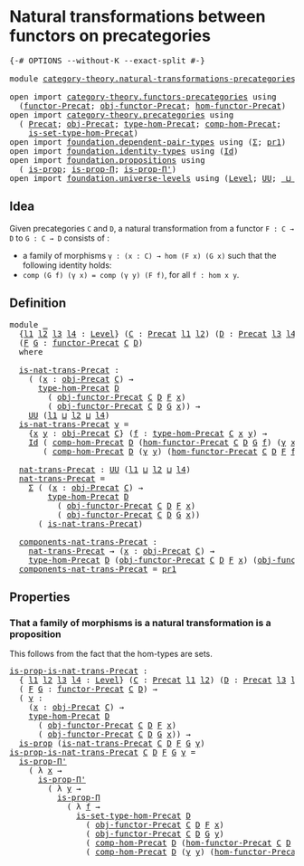 # Natural transformations between functors on precategories

<pre class="Agda"><a id="70" class="Symbol">{-#</a> <a id="74" class="Keyword">OPTIONS</a> <a id="82" class="Pragma">--without-K</a> <a id="94" class="Pragma">--exact-split</a> <a id="108" class="Symbol">#-}</a>

<a id="113" class="Keyword">module</a> <a id="120" href="category-theory.natural-transformations-precategories.html" class="Module">category-theory.natural-transformations-precategories</a> <a id="174" class="Keyword">where</a>

<a id="181" class="Keyword">open</a> <a id="186" class="Keyword">import</a> <a id="193" href="category-theory.functors-precategories.html" class="Module">category-theory.functors-precategories</a> <a id="232" class="Keyword">using</a>
  <a id="240" class="Symbol">(</a><a id="241" href="category-theory.functors-precategories.html#1046" class="Function">functor-Precat</a><a id="255" class="Symbol">;</a> <a id="257" href="category-theory.functors-precategories.html#1611" class="Function">obj-functor-Precat</a><a id="275" class="Symbol">;</a> <a id="277" href="category-theory.functors-precategories.html#1707" class="Function">hom-functor-Precat</a><a id="295" class="Symbol">)</a>
<a id="297" class="Keyword">open</a> <a id="302" class="Keyword">import</a> <a id="309" href="category-theory.precategories.html" class="Module">category-theory.precategories</a> <a id="339" class="Keyword">using</a>
  <a id="347" class="Symbol">(</a> <a id="349" href="category-theory.precategories.html#2242" class="Function">Precat</a><a id="355" class="Symbol">;</a> <a id="357" href="category-theory.precategories.html#2555" class="Function">obj-Precat</a><a id="367" class="Symbol">;</a> <a id="369" href="category-theory.precategories.html#2674" class="Function">type-hom-Precat</a><a id="384" class="Symbol">;</a> <a id="386" href="category-theory.precategories.html#3056" class="Function">comp-hom-Precat</a><a id="401" class="Symbol">;</a>
    <a id="407" href="category-theory.precategories.html#2772" class="Function">is-set-type-hom-Precat</a><a id="429" class="Symbol">)</a>
<a id="431" class="Keyword">open</a> <a id="436" class="Keyword">import</a> <a id="443" href="foundation.dependent-pair-types.html" class="Module">foundation.dependent-pair-types</a> <a id="475" class="Keyword">using</a> <a id="481" class="Symbol">(</a><a id="482" href="foundation-core.dependent-pair-types.html#502" class="Record">Σ</a><a id="483" class="Symbol">;</a> <a id="485" href="foundation-core.dependent-pair-types.html#592" class="Field">pr1</a><a id="488" class="Symbol">)</a>
<a id="490" class="Keyword">open</a> <a id="495" class="Keyword">import</a> <a id="502" href="foundation.identity-types.html" class="Module">foundation.identity-types</a> <a id="528" class="Keyword">using</a> <a id="534" class="Symbol">(</a><a id="535" href="foundation-core.identity-types.html#1754" class="Datatype">Id</a><a id="537" class="Symbol">)</a>
<a id="539" class="Keyword">open</a> <a id="544" class="Keyword">import</a> <a id="551" href="foundation.propositions.html" class="Module">foundation.propositions</a> <a id="575" class="Keyword">using</a>
  <a id="583" class="Symbol">(</a> <a id="585" href="foundation-core.propositions.html#1296" class="Function">is-prop</a><a id="592" class="Symbol">;</a> <a id="594" href="foundation-core.propositions.html#6145" class="Function">is-prop-Π</a><a id="603" class="Symbol">;</a> <a id="605" href="foundation-core.propositions.html#6906" class="Function">is-prop-Π&#39;</a><a id="615" class="Symbol">)</a>
<a id="617" class="Keyword">open</a> <a id="622" class="Keyword">import</a> <a id="629" href="foundation.universe-levels.html" class="Module">foundation.universe-levels</a> <a id="656" class="Keyword">using</a> <a id="662" class="Symbol">(</a><a id="663" href="Agda.Primitive.html#597" class="Postulate">Level</a><a id="668" class="Symbol">;</a> <a id="670" href="foundation-core.universe-levels.html#222" class="Primitive">UU</a><a id="672" class="Symbol">;</a> <a id="674" href="Agda.Primitive.html#810" class="Primitive Operator">_⊔_</a><a id="677" class="Symbol">)</a>
</pre>
## Idea

Given precategories `C` and `D`, a natural transformation from a functor `F : C → D` to `G : C → D` consists of :
- a family of morphisms `γ : (x : C) → hom (F x) (G x)`
such that the following identity holds:
- `comp (G f) (γ x) = comp (γ y) (F f)`, for all `f : hom x y`.

## Definition

<pre class="Agda"><a id="991" class="Keyword">module</a> <a id="998" href="category-theory.natural-transformations-precategories.html#998" class="Module">_</a>
  <a id="1002" class="Symbol">{</a><a id="1003" href="category-theory.natural-transformations-precategories.html#1003" class="Bound">l1</a> <a id="1006" href="category-theory.natural-transformations-precategories.html#1006" class="Bound">l2</a> <a id="1009" href="category-theory.natural-transformations-precategories.html#1009" class="Bound">l3</a> <a id="1012" href="category-theory.natural-transformations-precategories.html#1012" class="Bound">l4</a> <a id="1015" class="Symbol">:</a> <a id="1017" href="Agda.Primitive.html#597" class="Postulate">Level</a><a id="1022" class="Symbol">}</a> <a id="1024" class="Symbol">(</a><a id="1025" href="category-theory.natural-transformations-precategories.html#1025" class="Bound">C</a> <a id="1027" class="Symbol">:</a> <a id="1029" href="category-theory.precategories.html#2242" class="Function">Precat</a> <a id="1036" href="category-theory.natural-transformations-precategories.html#1003" class="Bound">l1</a> <a id="1039" href="category-theory.natural-transformations-precategories.html#1006" class="Bound">l2</a><a id="1041" class="Symbol">)</a> <a id="1043" class="Symbol">(</a><a id="1044" href="category-theory.natural-transformations-precategories.html#1044" class="Bound">D</a> <a id="1046" class="Symbol">:</a> <a id="1048" href="category-theory.precategories.html#2242" class="Function">Precat</a> <a id="1055" href="category-theory.natural-transformations-precategories.html#1009" class="Bound">l3</a> <a id="1058" href="category-theory.natural-transformations-precategories.html#1012" class="Bound">l4</a><a id="1060" class="Symbol">)</a>
  <a id="1064" class="Symbol">(</a><a id="1065" href="category-theory.natural-transformations-precategories.html#1065" class="Bound">F</a> <a id="1067" href="category-theory.natural-transformations-precategories.html#1067" class="Bound">G</a> <a id="1069" class="Symbol">:</a> <a id="1071" href="category-theory.functors-precategories.html#1046" class="Function">functor-Precat</a> <a id="1086" href="category-theory.natural-transformations-precategories.html#1025" class="Bound">C</a> <a id="1088" href="category-theory.natural-transformations-precategories.html#1044" class="Bound">D</a><a id="1089" class="Symbol">)</a>
  <a id="1093" class="Keyword">where</a>

  <a id="1102" href="category-theory.natural-transformations-precategories.html#1102" class="Function">is-nat-trans-Precat</a> <a id="1122" class="Symbol">:</a>
    <a id="1128" class="Symbol">(</a> <a id="1130" class="Symbol">(</a><a id="1131" href="category-theory.natural-transformations-precategories.html#1131" class="Bound">x</a> <a id="1133" class="Symbol">:</a> <a id="1135" href="category-theory.precategories.html#2555" class="Function">obj-Precat</a> <a id="1146" href="category-theory.natural-transformations-precategories.html#1025" class="Bound">C</a><a id="1147" class="Symbol">)</a> <a id="1149" class="Symbol">→</a>
      <a id="1157" href="category-theory.precategories.html#2674" class="Function">type-hom-Precat</a> <a id="1173" href="category-theory.natural-transformations-precategories.html#1044" class="Bound">D</a>
        <a id="1183" class="Symbol">(</a> <a id="1185" href="category-theory.functors-precategories.html#1611" class="Function">obj-functor-Precat</a> <a id="1204" href="category-theory.natural-transformations-precategories.html#1025" class="Bound">C</a> <a id="1206" href="category-theory.natural-transformations-precategories.html#1044" class="Bound">D</a> <a id="1208" href="category-theory.natural-transformations-precategories.html#1065" class="Bound">F</a> <a id="1210" href="category-theory.natural-transformations-precategories.html#1131" class="Bound">x</a><a id="1211" class="Symbol">)</a>
        <a id="1221" class="Symbol">(</a> <a id="1223" href="category-theory.functors-precategories.html#1611" class="Function">obj-functor-Precat</a> <a id="1242" href="category-theory.natural-transformations-precategories.html#1025" class="Bound">C</a> <a id="1244" href="category-theory.natural-transformations-precategories.html#1044" class="Bound">D</a> <a id="1246" href="category-theory.natural-transformations-precategories.html#1067" class="Bound">G</a> <a id="1248" href="category-theory.natural-transformations-precategories.html#1131" class="Bound">x</a><a id="1249" class="Symbol">))</a> <a id="1252" class="Symbol">→</a>
    <a id="1258" href="foundation-core.universe-levels.html#222" class="Primitive">UU</a> <a id="1261" class="Symbol">(</a><a id="1262" href="category-theory.natural-transformations-precategories.html#1003" class="Bound">l1</a> <a id="1265" href="Agda.Primitive.html#810" class="Primitive Operator">⊔</a> <a id="1267" href="category-theory.natural-transformations-precategories.html#1006" class="Bound">l2</a> <a id="1270" href="Agda.Primitive.html#810" class="Primitive Operator">⊔</a> <a id="1272" href="category-theory.natural-transformations-precategories.html#1012" class="Bound">l4</a><a id="1274" class="Symbol">)</a>
  <a id="1278" href="category-theory.natural-transformations-precategories.html#1102" class="Function">is-nat-trans-Precat</a> <a id="1298" href="category-theory.natural-transformations-precategories.html#1298" class="Bound">γ</a> <a id="1300" class="Symbol">=</a>
    <a id="1306" class="Symbol">{</a><a id="1307" href="category-theory.natural-transformations-precategories.html#1307" class="Bound">x</a> <a id="1309" href="category-theory.natural-transformations-precategories.html#1309" class="Bound">y</a> <a id="1311" class="Symbol">:</a> <a id="1313" href="category-theory.precategories.html#2555" class="Function">obj-Precat</a> <a id="1324" href="category-theory.natural-transformations-precategories.html#1025" class="Bound">C</a><a id="1325" class="Symbol">}</a> <a id="1327" class="Symbol">(</a><a id="1328" href="category-theory.natural-transformations-precategories.html#1328" class="Bound">f</a> <a id="1330" class="Symbol">:</a> <a id="1332" href="category-theory.precategories.html#2674" class="Function">type-hom-Precat</a> <a id="1348" href="category-theory.natural-transformations-precategories.html#1025" class="Bound">C</a> <a id="1350" href="category-theory.natural-transformations-precategories.html#1307" class="Bound">x</a> <a id="1352" href="category-theory.natural-transformations-precategories.html#1309" class="Bound">y</a><a id="1353" class="Symbol">)</a> <a id="1355" class="Symbol">→</a>
    <a id="1361" href="foundation-core.identity-types.html#1754" class="Datatype">Id</a> <a id="1364" class="Symbol">(</a> <a id="1366" href="category-theory.precategories.html#3056" class="Function">comp-hom-Precat</a> <a id="1382" href="category-theory.natural-transformations-precategories.html#1044" class="Bound">D</a> <a id="1384" class="Symbol">(</a><a id="1385" href="category-theory.functors-precategories.html#1707" class="Function">hom-functor-Precat</a> <a id="1404" href="category-theory.natural-transformations-precategories.html#1025" class="Bound">C</a> <a id="1406" href="category-theory.natural-transformations-precategories.html#1044" class="Bound">D</a> <a id="1408" href="category-theory.natural-transformations-precategories.html#1067" class="Bound">G</a> <a id="1410" href="category-theory.natural-transformations-precategories.html#1328" class="Bound">f</a><a id="1411" class="Symbol">)</a> <a id="1413" class="Symbol">(</a><a id="1414" href="category-theory.natural-transformations-precategories.html#1298" class="Bound">γ</a> <a id="1416" href="category-theory.natural-transformations-precategories.html#1307" class="Bound">x</a><a id="1417" class="Symbol">))</a>
       <a id="1427" class="Symbol">(</a> <a id="1429" href="category-theory.precategories.html#3056" class="Function">comp-hom-Precat</a> <a id="1445" href="category-theory.natural-transformations-precategories.html#1044" class="Bound">D</a> <a id="1447" class="Symbol">(</a><a id="1448" href="category-theory.natural-transformations-precategories.html#1298" class="Bound">γ</a> <a id="1450" href="category-theory.natural-transformations-precategories.html#1309" class="Bound">y</a><a id="1451" class="Symbol">)</a> <a id="1453" class="Symbol">(</a><a id="1454" href="category-theory.functors-precategories.html#1707" class="Function">hom-functor-Precat</a> <a id="1473" href="category-theory.natural-transformations-precategories.html#1025" class="Bound">C</a> <a id="1475" href="category-theory.natural-transformations-precategories.html#1044" class="Bound">D</a> <a id="1477" href="category-theory.natural-transformations-precategories.html#1065" class="Bound">F</a> <a id="1479" href="category-theory.natural-transformations-precategories.html#1328" class="Bound">f</a><a id="1480" class="Symbol">))</a>

  <a id="1486" href="category-theory.natural-transformations-precategories.html#1486" class="Function">nat-trans-Precat</a> <a id="1503" class="Symbol">:</a> <a id="1505" href="foundation-core.universe-levels.html#222" class="Primitive">UU</a> <a id="1508" class="Symbol">(</a><a id="1509" href="category-theory.natural-transformations-precategories.html#1003" class="Bound">l1</a> <a id="1512" href="Agda.Primitive.html#810" class="Primitive Operator">⊔</a> <a id="1514" href="category-theory.natural-transformations-precategories.html#1006" class="Bound">l2</a> <a id="1517" href="Agda.Primitive.html#810" class="Primitive Operator">⊔</a> <a id="1519" href="category-theory.natural-transformations-precategories.html#1012" class="Bound">l4</a><a id="1521" class="Symbol">)</a>
  <a id="1525" href="category-theory.natural-transformations-precategories.html#1486" class="Function">nat-trans-Precat</a> <a id="1542" class="Symbol">=</a>
    <a id="1548" href="foundation-core.dependent-pair-types.html#502" class="Record">Σ</a> <a id="1550" class="Symbol">(</a> <a id="1552" class="Symbol">(</a><a id="1553" href="category-theory.natural-transformations-precategories.html#1553" class="Bound">x</a> <a id="1555" class="Symbol">:</a> <a id="1557" href="category-theory.precategories.html#2555" class="Function">obj-Precat</a> <a id="1568" href="category-theory.natural-transformations-precategories.html#1025" class="Bound">C</a><a id="1569" class="Symbol">)</a> <a id="1571" class="Symbol">→</a>
        <a id="1581" href="category-theory.precategories.html#2674" class="Function">type-hom-Precat</a> <a id="1597" href="category-theory.natural-transformations-precategories.html#1044" class="Bound">D</a>
          <a id="1609" class="Symbol">(</a> <a id="1611" href="category-theory.functors-precategories.html#1611" class="Function">obj-functor-Precat</a> <a id="1630" href="category-theory.natural-transformations-precategories.html#1025" class="Bound">C</a> <a id="1632" href="category-theory.natural-transformations-precategories.html#1044" class="Bound">D</a> <a id="1634" href="category-theory.natural-transformations-precategories.html#1065" class="Bound">F</a> <a id="1636" href="category-theory.natural-transformations-precategories.html#1553" class="Bound">x</a><a id="1637" class="Symbol">)</a>
          <a id="1649" class="Symbol">(</a> <a id="1651" href="category-theory.functors-precategories.html#1611" class="Function">obj-functor-Precat</a> <a id="1670" href="category-theory.natural-transformations-precategories.html#1025" class="Bound">C</a> <a id="1672" href="category-theory.natural-transformations-precategories.html#1044" class="Bound">D</a> <a id="1674" href="category-theory.natural-transformations-precategories.html#1067" class="Bound">G</a> <a id="1676" href="category-theory.natural-transformations-precategories.html#1553" class="Bound">x</a><a id="1677" class="Symbol">))</a>
      <a id="1686" class="Symbol">(</a> <a id="1688" href="category-theory.natural-transformations-precategories.html#1102" class="Function">is-nat-trans-Precat</a><a id="1707" class="Symbol">)</a>

  <a id="1712" href="category-theory.natural-transformations-precategories.html#1712" class="Function">components-nat-trans-Precat</a> <a id="1740" class="Symbol">:</a>
    <a id="1746" href="category-theory.natural-transformations-precategories.html#1486" class="Function">nat-trans-Precat</a> <a id="1763" class="Symbol">→</a> <a id="1765" class="Symbol">(</a><a id="1766" href="category-theory.natural-transformations-precategories.html#1766" class="Bound">x</a> <a id="1768" class="Symbol">:</a> <a id="1770" href="category-theory.precategories.html#2555" class="Function">obj-Precat</a> <a id="1781" href="category-theory.natural-transformations-precategories.html#1025" class="Bound">C</a><a id="1782" class="Symbol">)</a> <a id="1784" class="Symbol">→</a>
    <a id="1790" href="category-theory.precategories.html#2674" class="Function">type-hom-Precat</a> <a id="1806" href="category-theory.natural-transformations-precategories.html#1044" class="Bound">D</a> <a id="1808" class="Symbol">(</a><a id="1809" href="category-theory.functors-precategories.html#1611" class="Function">obj-functor-Precat</a> <a id="1828" href="category-theory.natural-transformations-precategories.html#1025" class="Bound">C</a> <a id="1830" href="category-theory.natural-transformations-precategories.html#1044" class="Bound">D</a> <a id="1832" href="category-theory.natural-transformations-precategories.html#1065" class="Bound">F</a> <a id="1834" href="category-theory.natural-transformations-precategories.html#1766" class="Bound">x</a><a id="1835" class="Symbol">)</a> <a id="1837" class="Symbol">(</a><a id="1838" href="category-theory.functors-precategories.html#1611" class="Function">obj-functor-Precat</a> <a id="1857" href="category-theory.natural-transformations-precategories.html#1025" class="Bound">C</a> <a id="1859" href="category-theory.natural-transformations-precategories.html#1044" class="Bound">D</a> <a id="1861" href="category-theory.natural-transformations-precategories.html#1067" class="Bound">G</a> <a id="1863" href="category-theory.natural-transformations-precategories.html#1766" class="Bound">x</a><a id="1864" class="Symbol">)</a>
  <a id="1868" href="category-theory.natural-transformations-precategories.html#1712" class="Function">components-nat-trans-Precat</a> <a id="1896" class="Symbol">=</a> <a id="1898" href="foundation-core.dependent-pair-types.html#592" class="Field">pr1</a>
</pre>
## Properties

### That a family of morphisms is a natural transformation is a proposition

This follows from the fact that the hom-types are sets.

<pre class="Agda"><a id="is-prop-is-nat-trans-Precat"></a><a id="2064" href="category-theory.natural-transformations-precategories.html#2064" class="Function">is-prop-is-nat-trans-Precat</a> <a id="2092" class="Symbol">:</a>
  <a id="2096" class="Symbol">{</a> <a id="2098" href="category-theory.natural-transformations-precategories.html#2098" class="Bound">l1</a> <a id="2101" href="category-theory.natural-transformations-precategories.html#2101" class="Bound">l2</a> <a id="2104" href="category-theory.natural-transformations-precategories.html#2104" class="Bound">l3</a> <a id="2107" href="category-theory.natural-transformations-precategories.html#2107" class="Bound">l4</a> <a id="2110" class="Symbol">:</a> <a id="2112" href="Agda.Primitive.html#597" class="Postulate">Level</a><a id="2117" class="Symbol">}</a> <a id="2119" class="Symbol">(</a><a id="2120" href="category-theory.natural-transformations-precategories.html#2120" class="Bound">C</a> <a id="2122" class="Symbol">:</a> <a id="2124" href="category-theory.precategories.html#2242" class="Function">Precat</a> <a id="2131" href="category-theory.natural-transformations-precategories.html#2098" class="Bound">l1</a> <a id="2134" href="category-theory.natural-transformations-precategories.html#2101" class="Bound">l2</a><a id="2136" class="Symbol">)</a> <a id="2138" class="Symbol">(</a><a id="2139" href="category-theory.natural-transformations-precategories.html#2139" class="Bound">D</a> <a id="2141" class="Symbol">:</a> <a id="2143" href="category-theory.precategories.html#2242" class="Function">Precat</a> <a id="2150" href="category-theory.natural-transformations-precategories.html#2104" class="Bound">l3</a> <a id="2153" href="category-theory.natural-transformations-precategories.html#2107" class="Bound">l4</a><a id="2155" class="Symbol">)</a>
  <a id="2159" class="Symbol">(</a> <a id="2161" href="category-theory.natural-transformations-precategories.html#2161" class="Bound">F</a> <a id="2163" href="category-theory.natural-transformations-precategories.html#2163" class="Bound">G</a> <a id="2165" class="Symbol">:</a> <a id="2167" href="category-theory.functors-precategories.html#1046" class="Function">functor-Precat</a> <a id="2182" href="category-theory.natural-transformations-precategories.html#2120" class="Bound">C</a> <a id="2184" href="category-theory.natural-transformations-precategories.html#2139" class="Bound">D</a><a id="2185" class="Symbol">)</a> <a id="2187" class="Symbol">→</a>
  <a id="2191" class="Symbol">(</a> <a id="2193" href="category-theory.natural-transformations-precategories.html#2193" class="Bound">γ</a> <a id="2195" class="Symbol">:</a>
    <a id="2201" class="Symbol">(</a><a id="2202" href="category-theory.natural-transformations-precategories.html#2202" class="Bound">x</a> <a id="2204" class="Symbol">:</a> <a id="2206" href="category-theory.precategories.html#2555" class="Function">obj-Precat</a> <a id="2217" href="category-theory.natural-transformations-precategories.html#2120" class="Bound">C</a><a id="2218" class="Symbol">)</a> <a id="2220" class="Symbol">→</a>
    <a id="2226" href="category-theory.precategories.html#2674" class="Function">type-hom-Precat</a> <a id="2242" href="category-theory.natural-transformations-precategories.html#2139" class="Bound">D</a>
      <a id="2250" class="Symbol">(</a> <a id="2252" href="category-theory.functors-precategories.html#1611" class="Function">obj-functor-Precat</a> <a id="2271" href="category-theory.natural-transformations-precategories.html#2120" class="Bound">C</a> <a id="2273" href="category-theory.natural-transformations-precategories.html#2139" class="Bound">D</a> <a id="2275" href="category-theory.natural-transformations-precategories.html#2161" class="Bound">F</a> <a id="2277" href="category-theory.natural-transformations-precategories.html#2202" class="Bound">x</a><a id="2278" class="Symbol">)</a>
      <a id="2286" class="Symbol">(</a> <a id="2288" href="category-theory.functors-precategories.html#1611" class="Function">obj-functor-Precat</a> <a id="2307" href="category-theory.natural-transformations-precategories.html#2120" class="Bound">C</a> <a id="2309" href="category-theory.natural-transformations-precategories.html#2139" class="Bound">D</a> <a id="2311" href="category-theory.natural-transformations-precategories.html#2163" class="Bound">G</a> <a id="2313" href="category-theory.natural-transformations-precategories.html#2202" class="Bound">x</a><a id="2314" class="Symbol">))</a> <a id="2317" class="Symbol">→</a>
  <a id="2321" href="foundation-core.propositions.html#1296" class="Function">is-prop</a> <a id="2329" class="Symbol">(</a><a id="2330" href="category-theory.natural-transformations-precategories.html#1102" class="Function">is-nat-trans-Precat</a> <a id="2350" href="category-theory.natural-transformations-precategories.html#2120" class="Bound">C</a> <a id="2352" href="category-theory.natural-transformations-precategories.html#2139" class="Bound">D</a> <a id="2354" href="category-theory.natural-transformations-precategories.html#2161" class="Bound">F</a> <a id="2356" href="category-theory.natural-transformations-precategories.html#2163" class="Bound">G</a> <a id="2358" href="category-theory.natural-transformations-precategories.html#2193" class="Bound">γ</a><a id="2359" class="Symbol">)</a>
<a id="2361" href="category-theory.natural-transformations-precategories.html#2064" class="Function">is-prop-is-nat-trans-Precat</a> <a id="2389" href="category-theory.natural-transformations-precategories.html#2389" class="Bound">C</a> <a id="2391" href="category-theory.natural-transformations-precategories.html#2391" class="Bound">D</a> <a id="2393" href="category-theory.natural-transformations-precategories.html#2393" class="Bound">F</a> <a id="2395" href="category-theory.natural-transformations-precategories.html#2395" class="Bound">G</a> <a id="2397" href="category-theory.natural-transformations-precategories.html#2397" class="Bound">γ</a> <a id="2399" class="Symbol">=</a>
  <a id="2403" href="foundation-core.propositions.html#6906" class="Function">is-prop-Π&#39;</a>
    <a id="2418" class="Symbol">(</a> <a id="2420" class="Symbol">λ</a> <a id="2422" href="category-theory.natural-transformations-precategories.html#2422" class="Bound">x</a> <a id="2424" class="Symbol">→</a>
      <a id="2432" href="foundation-core.propositions.html#6906" class="Function">is-prop-Π&#39;</a>
        <a id="2451" class="Symbol">(</a> <a id="2453" class="Symbol">λ</a> <a id="2455" href="category-theory.natural-transformations-precategories.html#2455" class="Bound">y</a> <a id="2457" class="Symbol">→</a>
          <a id="2469" href="foundation-core.propositions.html#6145" class="Function">is-prop-Π</a>
            <a id="2491" class="Symbol">(</a> <a id="2493" class="Symbol">λ</a> <a id="2495" href="category-theory.natural-transformations-precategories.html#2495" class="Bound">f</a> <a id="2497" class="Symbol">→</a>
              <a id="2513" href="category-theory.precategories.html#2772" class="Function">is-set-type-hom-Precat</a> <a id="2536" href="category-theory.natural-transformations-precategories.html#2391" class="Bound">D</a>
                <a id="2554" class="Symbol">(</a> <a id="2556" href="category-theory.functors-precategories.html#1611" class="Function">obj-functor-Precat</a> <a id="2575" href="category-theory.natural-transformations-precategories.html#2389" class="Bound">C</a> <a id="2577" href="category-theory.natural-transformations-precategories.html#2391" class="Bound">D</a> <a id="2579" href="category-theory.natural-transformations-precategories.html#2393" class="Bound">F</a> <a id="2581" href="category-theory.natural-transformations-precategories.html#2422" class="Bound">x</a><a id="2582" class="Symbol">)</a>
                <a id="2600" class="Symbol">(</a> <a id="2602" href="category-theory.functors-precategories.html#1611" class="Function">obj-functor-Precat</a> <a id="2621" href="category-theory.natural-transformations-precategories.html#2389" class="Bound">C</a> <a id="2623" href="category-theory.natural-transformations-precategories.html#2391" class="Bound">D</a> <a id="2625" href="category-theory.natural-transformations-precategories.html#2395" class="Bound">G</a> <a id="2627" href="category-theory.natural-transformations-precategories.html#2455" class="Bound">y</a><a id="2628" class="Symbol">)</a>
                <a id="2646" class="Symbol">(</a> <a id="2648" href="category-theory.precategories.html#3056" class="Function">comp-hom-Precat</a> <a id="2664" href="category-theory.natural-transformations-precategories.html#2391" class="Bound">D</a> <a id="2666" class="Symbol">(</a><a id="2667" href="category-theory.functors-precategories.html#1707" class="Function">hom-functor-Precat</a> <a id="2686" href="category-theory.natural-transformations-precategories.html#2389" class="Bound">C</a> <a id="2688" href="category-theory.natural-transformations-precategories.html#2391" class="Bound">D</a> <a id="2690" href="category-theory.natural-transformations-precategories.html#2395" class="Bound">G</a> <a id="2692" href="category-theory.natural-transformations-precategories.html#2495" class="Bound">f</a><a id="2693" class="Symbol">)</a> <a id="2695" class="Symbol">(</a><a id="2696" href="category-theory.natural-transformations-precategories.html#2397" class="Bound">γ</a> <a id="2698" href="category-theory.natural-transformations-precategories.html#2422" class="Bound">x</a><a id="2699" class="Symbol">))</a>
                <a id="2718" class="Symbol">(</a> <a id="2720" href="category-theory.precategories.html#3056" class="Function">comp-hom-Precat</a> <a id="2736" href="category-theory.natural-transformations-precategories.html#2391" class="Bound">D</a> <a id="2738" class="Symbol">(</a><a id="2739" href="category-theory.natural-transformations-precategories.html#2397" class="Bound">γ</a> <a id="2741" href="category-theory.natural-transformations-precategories.html#2455" class="Bound">y</a><a id="2742" class="Symbol">)</a> <a id="2744" class="Symbol">(</a><a id="2745" href="category-theory.functors-precategories.html#1707" class="Function">hom-functor-Precat</a> <a id="2764" href="category-theory.natural-transformations-precategories.html#2389" class="Bound">C</a> <a id="2766" href="category-theory.natural-transformations-precategories.html#2391" class="Bound">D</a> <a id="2768" href="category-theory.natural-transformations-precategories.html#2393" class="Bound">F</a> <a id="2770" href="category-theory.natural-transformations-precategories.html#2495" class="Bound">f</a><a id="2771" class="Symbol">)))))</a>
</pre>